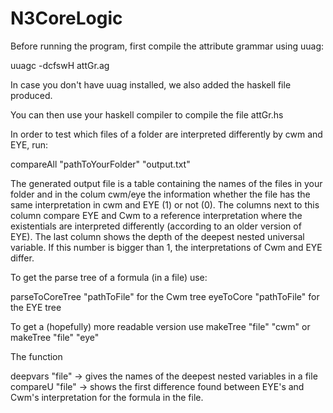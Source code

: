 # N3CoreLogic

Before running the program, first compile the attribute grammar using uuag:

uuagc -dcfswH attGr.ag

In case you don't have uuag installed, we also added the haskell file produced.

You can then use your haskell compiler to compile the file attGr.hs

In order to test which files of a folder are interpreted differently by cwm and EYE, run:

compareAll "pathToYourFolder" "output.txt"

The generated output file is a table containing the names of the files in your folder and in the colum cwm/eye 
the information whether the file has the same interpretation in cwm and EYE (1) or not (0). The columns next to this column 
compare EYE and Cwm to a reference interpretation where the existentials are interpreted differently 
(according to an older version of EYE).
The last column shows the depth of the deepest nested universal variable. If this number is bigger than 1, the interpretations 
of Cwm and EYE differ.


To get the parse tree of a formula (in a file) use:

parseToCoreTree "pathToFile" for the Cwm tree
eyeToCore "pathToFile" for the EYE tree

To get a (hopefully) more readable version use
makeTree "file" "cwm"
or
makeTree "file" "eye"


The function

deepvars "file" -> gives the names of the deepest nested variables in a file
compareU "file" -> shows the first difference found between EYE's and Cwm's interpretation for the formula in the file.
 

